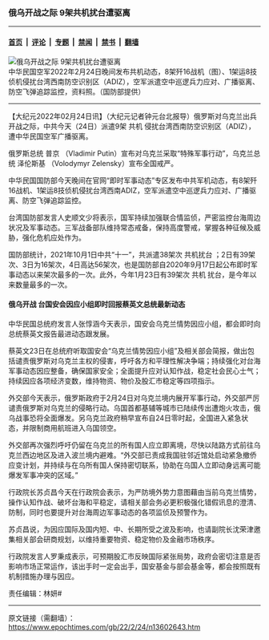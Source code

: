 ### 俄乌开战之际 9架共机扰台遭驱离

---

#### [首页](../../../..?n13602643) &nbsp;|&nbsp; [评论](../../../../../epoch-comment?n13602643) &nbsp;|&nbsp; [专题](../../../../../epoch-special?n13602643) &nbsp;|&nbsp; [禁闻](../../../../../epoch-news?n13602643) &nbsp;|&nbsp; [禁书](../../../../../books?n13602643) &nbsp;|&nbsp; [翻墙](https://github.com/gfw-breaker/nogfw/blob/master/README.md?n13602643)


<div><img alt="俄乌开战之际 9架共机扰台遭驱离" class="attachment-djy_600_400 size-djy_600_400 wp-post-image" src="https://i.epochtimes.com/assets/uploads/2022/02/id13574002-540578-600x400.png"/>
<div class="caption">
 中华民国空军2022年2月24日晚间发布共机动态，8架歼16战机（图）、1架运8技侦机侵扰台湾西南防空识别区（ADIZ），空军派遣空中巡逻兵力应对、广播驱离、防空飞弹追踪监控，资料照。（国防部提供）
</div></div><hr/><div class="post_content" id="artbody" itemprop="articleBody">
 <!-- article content begin -->
 <p>
  【大纪元2022年02月24日讯】（大纪元记者钟元台北报导）俄罗斯对乌克兰出兵开战之际，中共今天（24日）派遣9架
  <ok href="https://www.epochtimes.com/gb/tag/%E5%85%B1%E6%9C%BA.html">
   共机
  </ok>
  侵扰台湾西南防空识别区（ADIZ），遭中华民国空军广播驱离。
 </p>
 <p>
  俄罗斯总统
  <ok href="https://www.epochtimes.com/gb/tag/%E6%99%AE%E4%BA%AC.html">
   普京
  </ok>
  （Vladimir Putin）宣布对乌克兰采取“特殊军事行动”，乌克兰总统
  <ok href="https://www.epochtimes.com/gb/tag/%E6%B3%BD%E4%BC%A6%E6%96%AF%E5%9F%BA.html">
   泽伦斯基
  </ok>
  （Volodymyr Zelensky）宣布全国戒严。
 </p>
 <p>
  中华民国国防部今天晚间在官网“即时军事动态”专区发布中共军机动态，有8架歼16战机、1架运8技侦机侵扰台湾西南ADIZ，空军派遣空中巡逻兵力应对、广播驱离、防空飞弹追踪监控。
 </p>
 <p>
  台湾国防部发言人史顺文少将表示，国军持续加强联合情监侦，严密监控台海周边状况及军事动态。三军战备部队维持常态戒备，保持高度警戒，掌握各种征候及威胁，强化危机应处作为。
 </p>
 <p>
  国防部统计，2021年10月1日中共“十一”，共派遣38架次
  <ok href="https://www.epochtimes.com/gb/tag/%E5%85%B1%E6%9C%BA%E6%89%B0%E5%8F%B0.html">
   共机扰台
  </ok>
  ；2日有39架次、3日为16架次，4日高达56架次，也是国防部自2020年9月17日起公布即时军事动态以来架次最多的一次。此外，今年1月23日有39架次
  <ok href="https://www.epochtimes.com/gb/tag/%E5%85%B1%E6%9C%BA.html">
   共机
  </ok>
  扰台，是今年以来数量最多的一次。
 </p>
 <h4>
  <ok href="https://www.epochtimes.com/gb/tag/%E4%BF%84%E4%B9%8C%E5%BC%80%E6%88%98.html">
   俄乌开战
  </ok>
  台国安会因应小组即时回报蔡英文总统最新动态
 </h4>
 <p>
  中华民国总统府发言人张惇涵今天表示，国安会乌克兰情势因应小组，都会即时向总统蔡英文报告最进动态跟发展。
 </p>
 <p>
  蔡英文23日在总统府听取国安会“乌克兰情势因应小组”及相关部会简报，做出包括谴责俄罗斯对乌克兰主权的侵害，呼吁各方和平理性解决争端；持续强化对台海军事动态因应整备，确保国家安全；全面提升应对认知作战，稳定社会民心士气；持续因应各项经济变数，维持物资、物价及股汇市稳定等四项指示。
 </p>
 <p>
  外交部今天表示，俄罗斯政府于2月24日对乌克兰境内展开军事行动，外交部严厉谴责俄罗斯对乌克兰的侵略行动。乌国首都基辅等城市已陆续传出遭炮火攻击，俄乌战事恐将全面爆发。另乌克兰政府稍早宣布自24日零时起，全国进入紧急状态，并限制商用航班进入乌国领空。
 </p>
 <p>
  外交部再次强烈呼吁仍留在乌克兰的所有国人应立即离境，尽快以陆路方式前往乌克兰西边地区及进入波兰境内避难。“外交部已责成我国驻邻近馆处启动紧急撤侨应变计划，并持续与在乌所有国人保持密切联系，协助在乌国人立即动身远离可能爆发军事冲突的区域。”
 </p>
 <p>
  行政院长苏贞昌今天在行政院会表示，为严防境外势力意图藉由当前乌克兰情势，操作认知作战、破坏台海和平稳定，请相关部会务必更积极强化错假讯息的澄清、防制，同时也要提升对台海周边军事动态的各项监侦及预警作为。
 </p>
 <p>
  苏贞昌说，为因应国际及国内短、中、长期所受之波及影响，也请副院长沈荣津邀集相关部会研商规划，以维持重要物资、稳定物价及金融市场秩序。
 </p>
 <p>
  行政院发言人罗秉成表示，可预期股汇市反映国际紧张局势，政府会密切注意是否影响市场正常运作，该出手时一定会出手，国安基金与部会基金等，都会按照既有机制措施办理与因应。
 </p>
 <p>
  责任编辑：林妍#
 </p>
 <!-- article content end -->
 <div id="below_article_ad">
 </div>
</div>


---

原文链接（需翻墙）：https://www.epochtimes.com/gb/22/2/24/n13602643.htm